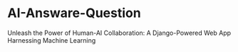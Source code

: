 # AI-Answare-Question
Unleash the Power of Human-AI Collaboration: A Django-Powered Web App Harnessing Machine Learning
